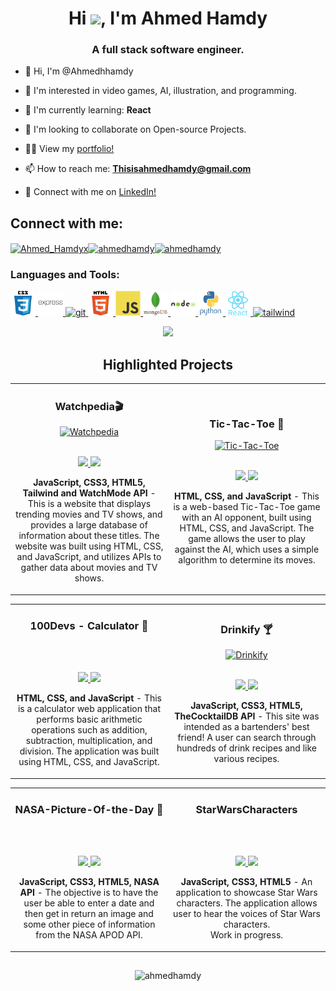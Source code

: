 <h1 align="center">Hi <img src="https://raw.githubusercontent.com/sudnyeshtalekar/sudnyeshtalekar/master/Assets/Hi.gif" width="40" />, I&#39;m Ahmed Hamdy</h1>
<h3 align="center">A full stack software engineer.</h3>

- 👋 Hi, I&#39;m @Ahmedhhamdy

- 👀 I&#39;m interested in video games, AI, illustration, and programming.

- 🌱 I&#39;m currently learning: **React**

- 👯 I&#39;m looking to collaborate on Open-source Projects.

- 👨‍💻 View my  [portfolio!](https://ahmedhamdy.netlify.app/)

- 📫 How to reach me: **Thisisahmedhamdy@gmail.com**

- 📄 Connect with me on [LinkedIn!](https://www.linkedin.com/in/ahmed-hamdy-a71a28181/)


<h2 align="left"> Connect with me:</h2>
<p align="left"><a href="https://twitter.com/Ahmed_Hamdyx" target="blank"><img align="center" src="https://raw.githubusercontent.com/rahuldkjain/github-profile-readme-generator/master/src/images/icons/Social/twitter.svg" alt="Ahmed_Hamdyx" height="30" width="40" /></a><a href="https://www.linkedin.com/in/ahmed-hamdy-a71a28181/" target="blank"><img align="center" src="https://raw.githubusercontent.com/rahuldkjain/github-profile-readme-generator/master/src/images/icons/Social/linked-in-alt.svg" alt="ahmedhamdy" height="30" width="40" /></a><a href="https://github.com/AhmedHHamdy" target="blank"><img align="center" src="https://raw.githubusercontent.com/rahuldkjain/github-profile-readme-generator/master/src/images/icons/Social/github.svg" alt="ahmedhamdy" height="30" width="40" /></a>
</p>


<h3 align="left">Languages and Tools:</h3>
<p align="left"> <a href="https://developer.mozilla.org/en-US/docs/Web/CSS" target="_blank" rel="noreferrer"> <img src="https://raw.githubusercontent.com/devicons/devicon/master/icons/css3/css3-original-wordmark.svg" alt="css3" width="40" height="40"/> </a> <a href="https://expressjs.com" target="_blank" rel="noreferrer"> <img src="https://raw.githubusercontent.com/devicons/devicon/master/icons/express/express-original-wordmark.svg" alt="express" width="40" height="40"/> </a> <a href="https://git-scm.com/" target="_blank" rel="noreferrer"> <img src="https://www.vectorlogo.zone/logos/git-scm/git-scm-icon.svg" alt="git" width="40" height="40"/> </a> <a href="https://heroku.com" target="_blank" rel="noreferrer"></a> <a href="https://developer.mozilla.org/en-US/docs/Web/HTML" target="_blank" rel="noreferrer"> <img src="https://raw.githubusercontent.com/devicons/devicon/master/icons/html5/html5-original-wordmark.svg" alt="html5" width="40" height="40"/> </a> <a href="https://developer.mozilla.org/en-US/docs/Web/JavaScript" target="_blank" rel="noreferrer"> <img src="https://raw.githubusercontent.com/devicons/devicon/master/icons/javascript/javascript-original.svg" alt="javascript" width="40" height="40"/> </a> <a href="https://www.mongodb.com/" target="_blank" rel="noreferrer"> <img src="https://raw.githubusercontent.com/devicons/devicon/master/icons/mongodb/mongodb-original-wordmark.svg" alt="mongodb" width="40" height="40"/> </a> <a href="https://nodejs.org" target="_blank" rel="noreferrer"> <img src="https://raw.githubusercontent.com/devicons/devicon/master/icons/nodejs/nodejs-original-wordmark.svg" alt="nodejs" width="40" height="40"/> </a> <a href="https://www.python.org/" target="_blank" rel="noreferrer"><img src="https://raw.githubusercontent.com/devicons/devicon/master/icons/python/python-original-wordmark.svg" alt="Python" width="40" height="40"/><a href="https://reactjs.org/" target="_blank" rel="noreferrer"> <img src="https://raw.githubusercontent.com/devicons/devicon/master/icons/react/react-original-wordmark.svg" alt="react" width="40" height="40"/> </a> <a href="https://tailwindcss.com/" target="_blank" rel="noreferrer"> <img src="https://www.vectorlogo.zone/logos/tailwindcss/tailwindcss-icon.svg" alt="tailwind" width="40" height="40"/> </a> </a></p>




<div align="center">
  <img width="800" src="https://github-readme-streak-stats.herokuapp.com?user=ahmedhhamdy&theme=buefy-dark"/>
  </div>


<h2 align="center">Highlighted Projects </h2>
<div align="center">
<table>

<tr>
<td width="50%">
<h3 align="center" color="white">Watchpedia🎬</h2>
<div align="center" >  
<a href='https://watchpedia.netlify.app/'>
<img src="https://i.ibb.co/cgQSXry/ezgif-com-video-to-gif.gif" alt="Watchpedia"  width="100%" />
</a>
<br>
<br>
<p>
<a href="https://github.com/AhmedHHamdy/Watchpedia" target="_blank"><img src="https://img.shields.io/badge/Code-red?style=for-the-badge&logo=github"/>
</a>  
<a href="https://watchpedia.netlify.app/" target="_blank">
<img src="https://img.shields.io/badge/-website-green?style=for-the-badge&color=purple"/>
</a>
</p>
<p><strong>JavaScript, CSS3, HTML5, Tailwind and WatchMode API </strong> - This is a website that displays trending movies and TV shows, and provides a large database of information about these titles. The website was built using HTML, CSS, and JavaScript, and utilizes APIs to gather data about movies and TV shows.</p>
</div>
</td>
<td width="50%">
<h3 align="center" color="white">Tic-Tac-Toe 🎲</h2>
<div align="center" >
<a href='https://tictactoeappgame.netlify.app/'>
<img src="https://i.ibb.co/6Nw3DRt/ezgif-com-video-to-gif-2.gif" alt="Tic-Tac-Toe"  width="100%" />
</a>
<br>
<br>
<p>
<a href="https://github.com/AhmedHHamdy/Watchpedia" target="_blank">
<img src="https://img.shields.io/badge/Code-red?style=for-the-badge&logo=github"/>
</a>  
<a href="https://tictactoeappgame.netlify.app/" target="_blank">
<img src="https://img.shields.io/badge/-website-green?style=for-the-badge&color=purple"/>
</a>
</p>
<p><strong>HTML, CSS, and JavaScript</strong> - This is a web-based Tic-Tac-Toe game with an AI opponent, built using HTML, CSS, and JavaScript. The game allows the user to play against the AI, which uses a simple algorithm to determine its moves.</p>
</div>
</td>
</table>
<div align="center">
<table>
<tr>
<tr>
<td width="50%">
<h3 align="center" color="white">100Devs - Calculator 🧮</h2>
<div align="center" >  
<a href='https://100devscalculator.netlify.app/'>
<img src="https://i.ibb.co/4jVzd4r/ezgif-com-video-to-gif-1.gif" alt="" width="100%" />
</a>
<br>
<br>
<p>
<a href="https://github.com/AhmedHHamdy/100devs-calculator" target="_blank">
<img src="https://img.shields.io/badge/Code-red?style=for-the-badge&logo=github"/>
</a>  
<a href="https://100devscalculator.netlify.app/" target="_blank">
<img src="https://img.shields.io/badge/-website-green?style=for-the-badge&color=purple"/>
</a></p>
<p><strong>HTML, CSS, and JavaScript</strong> - This is a calculator web application that performs basic arithmetic operations such as addition, subtraction, multiplication, and division. The application was built using HTML, CSS, and JavaScript.</p>
</div>
</td>
<td width="50%">
<h3 align="center" color="white">Drinkify 🍸</h2>
<div align="center" >  
<a href='https://drinkifysite.netlify.app/'>
<img src="https://media3.giphy.com/media/bdMhp3JG2H6CxkQDRF/giphy.gif?cid=790b761192c6456e149ae95b9458fbd3d16422519d205a49&rid=giphy.gif&ct=g" alt="Drinkify"  width="100%" />
</a>
<br>
<br>
<p>
<a href="https://github.com/AhmedHHamdy/Drinkify" target="_blank">
<img src="https://img.shields.io/badge/Code-red?style=for-the-badge&logo=github"/>
</a>  
<a href="https://drinkifysite.netlify.app/" target="_blank">
<img src="https://img.shields.io/badge/-website-green?style=for-the-badge&color=purple"/>
</a>
</p>
<p><strong>JavaScript, CSS3, HTML5, TheCocktailDB API</strong> - This site was intended as a bartenders' best friend! A user can search through hundreds of drink recipes and like various recipes.</p>
</div>
</td>
</table>
<div align="center">
<table>
<tr>
<tr>
<td width="50%">
<h3 align="center" color="white">NASA-Picture-Of-the-Day 🌌</h2>
<div align="center" >  
<a href='https://nasapictureofthedayapi.netlify.app/'>
<img src="https://media1.giphy.com/media/XgmklQLQ7ydFhYm8G0/giphy.gif?cid=790b7611e46197dfced0a601fb21e998f27200413aae79bc&rid=giphy.gif&ct=g" alt="" width="100%" />
</a>
<br>
<br>
<p>
<a href="https://github.com/AhmedHHamdy/NASA-Picture-Of-the-Day" target="_blank">
<img src="https://img.shields.io/badge/Code-red?style=for-the-badge&logo=github"/>
</a>  
<a href="https://nasapictureofthedayapi.netlify.app/" target="_blank">
<img src="https://img.shields.io/badge/-website-green?style=for-the-badge&color=purple"/>
</a>
</p>
<p><strong>JavaScript, CSS3, HTML5, NASA API</strong> - The objective is to have the user be able to enter a date and then get in return an image and some other piece of information from the NASA APOD API.</p>
</div>
</td>
<td width="50%">
<h3 align="center" color="white">StarWarsCharacters </h2>
<div align="center" >  
<a href='https://starwarscharactersapp.netlify.app/'>
<img src="https://media0.giphy.com/media/nh1jBMJPZXhGeVLetd/giphy.gif?cid=790b7611ad4554d93bb255202a5109b1000cb5fbec95b625&rid=giphy.gif&ct=g" alt="" width="100%" />
</a>
<br>
<br>
<p>
<a href="https://github.com/AhmedHHamdy/StarWarsCharacters" target="_blank">
<img src="https://img.shields.io/badge/Code-red?style=for-the-badge&logo=github"/>
</a>  
<a href="https://starwarscharactersapp.netlify.app/" target="_blank">
<img src="https://img.shields.io/badge/-website-green?style=for-the-badge&color=purple"/>
</a>
</p>
<p><strong>JavaScript, CSS3, HTML5</strong> - An  application to showcase Star Wars characters. The application allows user to hear the voices of Star Wars characters.<br> Work in progress.</p>
</div>
</td>
</table><div align="center">
<table><tr></table>

<p align="center" ><img align="center" src="https://github-readme-stats.vercel.app/api/top-langs?username=ahmedhhamdy&show_icons=true&locale=en&layout=compact" alt="ahmedhamdy"  /></p>

